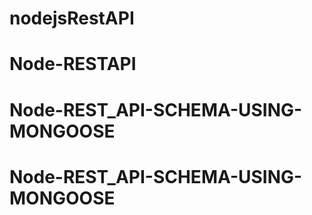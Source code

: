 # nodejsRestAPI
# Node-RESTAPI
# Node-REST_API-SCHEMA-USING-MONGOOSE
# Node-REST_API-SCHEMA-USING-MONGOOSE
